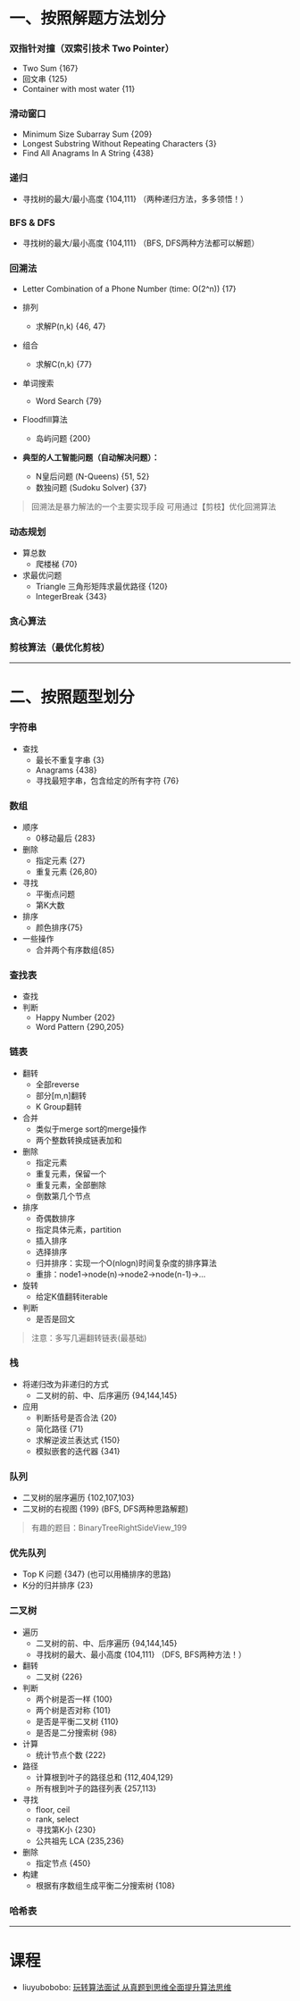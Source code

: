 # 一、按照解题方法划分
### 双指针对撞（双索引技术 Two Pointer）
- Two Sum {167}
- 回文串 {125}
- Container with most water {11}

### 滑动窗口
- Minimum Size Subarray Sum {209}
- Longest Substring Without Repeating Characters {3}
- Find All Anagrams In A String {438}

### 递归
- 寻找树的最大/最小高度 {104,111} （两种递归方法，多多领悟！）

### BFS & DFS
- 寻找树的最大/最小高度 {104,111} （BFS, DFS两种方法都可以解题）

### 回溯法
- Letter Combination of a Phone Number (time: O(2^n)) {17}
- 排列
    - 求解P(n,k) {46, 47}
- 组合
    - 求解C(n,k) {77}
- 单词搜索
    - Word Search {79}
- Floodfill算法
    - 岛屿问题 {200}        

- **典型的人工智能问题（自动解决问题）：**    
    - N皇后问题 (N-Queens) {51, 52}
    - 数独问题 (Sudoku Solver) {37}
    
> 回溯法是暴力解法的一个主要实现手段
> 可用通过【剪枝】优化回溯算法


### 动态规划
- 算总数
    - 爬楼梯 {70}
- 求最优问题
    - Triangle 三角形矩阵求最优路径 {120}
    - IntegerBreak {343}

### 贪心算法

### 剪枝算法（最优化剪枝）




---
# 二、按照题型划分
### 字符串
- 查找
    - 最长不重复字串 {3}
    - Anagrams {438}
    - 寻找最短字串，包含给定的所有字符 {76}


### 数组
- 顺序
    - 0移动最后 {283}
- 删除
    - 指定元素 {27}
    - 重复元素 {26,80}
- 寻找
    - 平衡点问题
    - 第K大数
- 排序
    - 颜色排序{75}            
- 一些操作
    - 合并两个有序数组{85}
    
### 查找表
- 查找
- 判断
    - Happy Number {202}
    - Word Pattern {290,205} 

### 链表
- 翻转
    - 全部reverse
    - 部分[m,n]翻转
    - K Group翻转
- 合并
    - 类似于merge sort的merge操作    
    - 两个整数转换成链表加和
- 删除
    - 指定元素     
    - 重复元素，保留一个
    - 重复元素，全部删除
    - 倒数第几个节点    
- 排序
    - 奇偶数排序
    - 指定具体元素，partition
    - 插入排序
    - 选择排序
    - 归并排序：实现一个O(nlogn)时间复杂度的排序算法
    - 重排：node1->node(n)->node2->node(n-1)->...
- 旋转
    - 给定K值翻转iterable
- 判断
    - 是否是回文
    
> 注意：多写几遍翻转链表(最基础)


### 栈
- 将递归改为非递归的方式
    - 二叉树的前、中、后序遍历 {94,144,145}
- 应用
    - 判断括号是否合法 {20}
    - 简化路径 {71}
    - 求解逆波兰表达式 {150}
    - 模拟嵌套的迭代器 {341}

### 队列
- 二叉树的层序遍历 {102,107,103}
- 二叉树的右视图 {199} (BFS, DFS两种思路解题)

> 有趣的题目：BinaryTreeRightSideView_199    

### 优先队列
- Top K 问题 {347}  (也可以用桶排序的思路)
- K分的归并排序 {23}


### 二叉树
- 遍历
    - 二叉树的前、中、后序遍历 {94,144,145}
    - 寻找树的最大、最小高度 {104,111} （DFS, BFS两种方法！）
- 翻转
    - 二叉树 {226}
- 判断
    - 两个树是否一样 {100}
    - 两个树是否对称 {101}
    - 是否是平衡二叉树 {110}
    - 是否是二分搜索树 {98}
- 计算
    - 统计节点个数 {222}
- 路径
    - 计算根到叶子的路径总和 {112,404,129}
    - 所有根到叶子的路径列表 {257,113}
- 寻找
    - floor, ceil
    - rank, select
    - 寻找第K小 {230}
    - 公共祖先 LCA {235,236}    
- 删除
    - 指定节点 {450}
- 构建
    - 根据有序数组生成平衡二分搜索树 {108}
    
### 哈希表
 





--- 
# 课程
- liuyubobobo: [玩转算法面试 从真题到思维全面提升算法思维](https://coding.imooc.com/class/chapter/82.html)